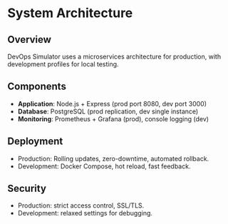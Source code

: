 # System Architecture

## Overview
DevOps Simulator uses a microservices architecture for production, with development profiles for local testing.

## Components
- **Application**: Node.js + Express (prod port 8080, dev port 3000)
- **Database**: PostgreSQL (prod replication, dev single instance)
- **Monitoring**: Prometheus + Grafana (prod), console logging (dev)

## Deployment
- Production: Rolling updates, zero-downtime, automated rollback.
- Development: Docker Compose, hot reload, fast feedback.

## Security
- Production: strict access control, SSL/TLS.
- Development: relaxed settings for debugging.
